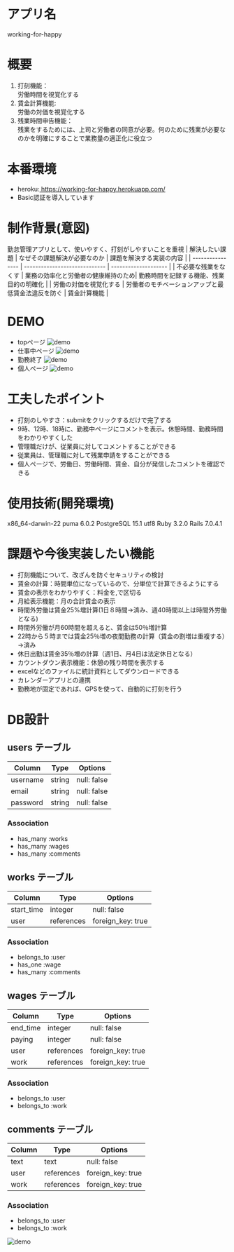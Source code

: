 # アプリ名 
working-for-happy

# 概要
1. 打刻機能：<br>
労働時間を視覚化する<br>
2. 賃金計算機能:<br>
労働の対価を視覚化する<br>
3. 残業時間申告機能：<br>
残業をするためには、上司と労働者の同意が必要。何のために残業が必要なのかを明確にすることで業務量の適正化に役立つ

# 本番環境
- heroku:<a href="https://working-for-happy.herokuapp.com/">
https://working-for-happy.herokuapp.com/</a><br>
- Basic認証を導入しています

# 制作背景(意図)
勤怠管理アプリとして、使いやすく、打刻がしやすいことを重視
| 解決したい課題     | なぜその課題解決が必要なのか       | 課題を解決する実装の内容 |
| ---------------- | ----------------------------- | -------------------- |
| 不必要な残業をなくす | 業務の効率化と労働者の健康維持のため| 勤務時間を記録する機能、残業目的の明確化 |
| 労働の対価を視覚化する | 労働者のモチベーションアップと最低賃金法違反を防ぐ  | 賃金計算機能 |

# DEMO
- topページ
![demo](https://gyazo.com/b680668f5d0da775286e6042e3b5501b/raw)
- 仕事中ページ
![demo](https://gyazo.com/6654c0e71dea32f0fcea15fa2e717fc2/raw)
- 勤務終了
![demo](https://gyazo.com/579efc397a4939f72a3437fd7ec8cd91/raw)
- 個人ページ
![demo](https://gyazo.com/33beed78b3fab7b1eeed490f2e1b6bdb/raw)

# 工夫したポイント
- 打刻のしやすさ：submitをクリックするだけで完了する
- 9時、12時、18時に、勤務中ページにコメントを表示。休憩時間、勤務時間をわかりやすくした
- 管理職だけが、従業員に対してコメントすることができる
- 従業員は、管理職に対して残業申請をすることができる
- 個人ページで、労働日、労働時間、賃金、自分が発信したコメントを確認できる

# 使用技術(開発環境)
x86_64-darwin-22  puma 6.0.2  PostgreSQL 15.1 utf8  Ruby 3.2.0  Rails 7.0.4.1

# 課題や今後実装したい機能
- 打刻機能について、改ざんを防ぐセキュリティの検討
- 賃金の計算：時間単位になっているので、分単位で計算できるようにする
- 賃金の表示をわかりやすく：料金を,で区切る
- 月給表示機能：月の合計賃金の表示
- 時間外労働は賃金25%増計算(1日８時間→済み、週40時間以上は時間外労働となる)
- 時間外労働が月60時間を超えると、賃金は50％増計算
- 22時から５時までは賃金25％増の夜間勤務の計算（賃金の割増は重複する）→済み
- 休日出勤は賃金35％増の計算（週1日、月4日は法定休日となる）
- カウントダウン表示機能：休憩の残り時間を表示する
- excelなどのファイルに統計資料としてダウンロードできる
- カレンダーアプリとの連携
- 勤務地が固定であれば、GPSを使って、自動的に打刻を行う

# DB設計

## users テーブル

| Column   | Type   | Options     |
| -------- | ------ | ----------- |
| username | string | null: false |
| email    | string | null: false |
| password | string | null: false |


### Association

- has_many :works
- has_many :wages
- has_many :comments

## works テーブル

| Column     | Type       | Options           |
| ---------- | ---------- | ----------------- |
| start_time | integer    | null: false       |
| user       | references | foreign_key: true |

### Association

- belongs_to :user
- has_one    :wage
- has_many   :comments

## wages テーブル

| Column   | Type       | Options           |
| -------- | ---------- | ----------------- |
| end_time | integer    | null: false       |
| paying   | integer    | null: false       |
| user     | references | foreign_key: true |
| work     | references | foreign_key: true |

### Association

- belongs_to :user
- belongs_to :work

## comments テーブル
| Column | Type       | Options           |
| ------ | ---------- | ----------------- |
| text   | text       | null: false       |
| user   | references | foreign_key: true |
| work   | references | foreign_key: true |

### Association

- belongs_to :user
- belongs_to :work

![demo](https://gyazo.com/712c794397ae3392650f4008d0b68517/raw)